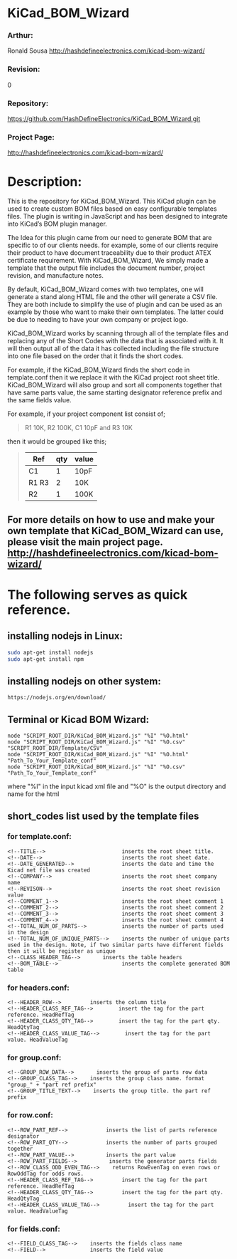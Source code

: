 # KiCad_BOM_Wizard

### Arthur: 
Ronald Sousa http://hashdefineelectronics.com/kicad-bom-wizard/

### Revision:
0

### Repository: 
https://github.com/HashDefineElectronics/KiCad_BOM_Wizard.git

### Project Page: 
http://hashdefineelectronics.com/kicad-bom-wizard/

# Description: 
This is the repository for KiCad_BOM_Wizard. This KiCad plugin can be used to create custom BOM files based on easy configurable templates files. The plugin is writing in JavaScript and has been designed to integrate into KiCad’s BOM plugin manager.

The Idea for this plugin came from our need to generate BOM that are specific to of our clients needs. for example, some of our clients require their product to have document traceability due to their product ATEX certificate requirement. 
With KiCad_BOM_Wizard, We simply made a template that the output file includes the document number, project revision, and manufacture notes.

By default, KiCad_BOM_Wizard comes with two templates, one will generate a stand along HTML file and the other will generate a CSV file.
They are both include to simplify the use of plugin and can be used as an example by those who want to make their own templates. The latter could be due to needing to have your own company or project logo.

KiCad_BOM_Wizard works by scanning through all of the template files and replacing any of the Short Codes with the data that is associated with it. It will then output all of the data it has collected including the file structure
into one file based on the order that it finds the short codes. 

For example, if the KiCad_BOM_Wizard finds the short code <!--TAG_TITLE--> in template.conf then it we replace it with the KiCad project root sheet title. KiCad_BOM_Wizard will also group and sort all components together that have same parts value, the same starting designator reference prefix and the same fields value. 

For example, if your project component list consist of; 
> R1 10K, R2 100K, C1 10pF and R3 10K

then it would be grouped like this;

> | Ref | qty | value |
> |----|-----|-----|
> |C1 | 1 | 10pF |
> | R1 R3 | 2 | 10K|
> | R2| 1 | 100K|

## For more details on how to use and make your own template that KiCad_BOM_Wizard can use, please visit the main project page. http://hashdefineelectronics.com/kicad-bom-wizard/

# The following serves as quick reference.

## installing nodejs in Linux:
```sh
sudo apt-get install nodejs
sudo apt-get install npm
```
## installing nodejs on other system:
    https://nodejs.org/en/download/

## Terminal or Kicad BOM Wizard:
    node "SCRIPT_ROOT_DIR/KiCad_BOM_Wizard.js" "%I" "%O.html"
    node "SCRIPT_ROOT_DIR/KiCad_BOM_Wizard.js" "%I" "%O.csv" "SCRIPT_ROOT_DIR/Template/CSV"
    node "SCRIPT_ROOT_DIR/KiCad_BOM_Wizard.js" "%I" "%O.html" "Path_To_Your_Template_conf"
    node "SCRIPT_ROOT_DIR/KiCad_BOM_Wizard.js" "%I" "%O.csv" "Path_To_Your_Template_conf"

where "%I" in the input kicad xml file and "%O" is the output directory and name for the html

## short_codes list used by the template files

### for template.conf:
    <!--TITLE-->                        inserts the root sheet title.
    <!--DATE-->                         inserts the root sheet date.
    <!--DATE_GENERATED-->               inserts the date and time the Kicad net file was created
    <!--COMPANY-->                      inserts the root sheet company name
    <!--REVISON-->                      inserts the root sheet revision value
    <!--COMMENT_1-->                    inserts the root sheet comment 1
    <!--COMMENT_2-->                    inserts the root sheet comment 2
    <!--COMMENT_3-->                    inserts the root sheet comment 3
    <!--COMMENT_4-->                    inserts the root sheet comment 4
    <!--TOTAL_NUM_OF_PARTS-->           inserts the number of parts used in the design
    <!--TOTAL_NUM_OF_UNIQUE_PARTS-->    inserts the number of unique parts used in the design. Note, if two similar parts have different fields then it will be register as unique
    <!--CLASS_HEADER_TAG-->       inserts the table headers
    <!--BOM_TABLE-->                    inserts the complete generated BOM table

### for headers.conf:
    <!--HEADER_ROW-->         inserts the column title
    <!--HEADER_CLASS_REF_TAG-->        insert the tag for the part reference. HeadRefTag 
    <!--HEADER_CLASS_QTY_TAG-->        insert the tag for the part qty. HeadQtyTag
    <!--HEADER_CLASS_VALUE_TAG-->        insert the tag for the part value. HeadValueTag

### for group.conf:
    <!--GROUP_ROW_DATA-->       inserts the group of parts row data
    <!--GROUP_CLASS_TAG-->    inserts the group class name. format "group_" + "part ref prefix"
    <!--GROUP_TITLE_TEXT-->    inserts the group title. the part ref prefix

### for row.conf:
    <!--ROW_PART_REF-->            inserts the list of parts reference designator
    <!--ROW_PART_QTY-->            inserts the number of parts grouped together
    <!--ROW_PART_VALUE-->          inserts the part value
    <!--ROW_PART_FIELDS-->          inserts the generator parts fields
    <!--ROW_CLASS_ODD_EVEN_TAG-->    returns RowEvenTag on even rows or RowOddTag for odds rows.
    <!--HEADER_CLASS_REF_TAG-->         insert the tag for the part reference. HeadRefTag 
    <!--HEADER_CLASS_QTY_TAG-->         insert the tag for the part qty. HeadQtyTag
    <!--HEADER_CLASS_VALUE_TAG-->         insert the tag for the part value. HeadValueTag

### for fields.conf:
    <!--FIELD_CLASS_TAG-->    inserts the fields class name
    <!--FIELD-->              inserts the field value